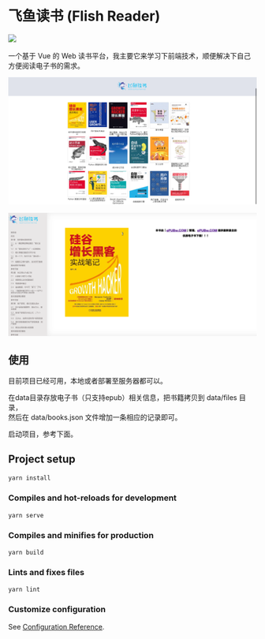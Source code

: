 飞鱼读书 (Flish Reader)
=================

![](http://pic.yupoo.com/sunnnychan/8cd19dac/72f65f93.png)  

一个基于 Vue 的 Web 读书平台，我主要它来学习下前端技术，顺便解决下自己方便阅读电子书的需求。  

![](doc/pic/flish-read-booklist.png)  

![](doc/pic/flish-read-bookreader.png)  

## 使用  

目前项目已经可用，本地或者部署至服务器都可以。 

在data目录存放电子书（只支持epub）相关信息，把书籍拷贝到 data/files 目录，  
然后在 data/books.json 文件增加一条相应的记录即可。  

启动项目，参考下面。  

## Project setup
```
yarn install
```

### Compiles and hot-reloads for development
```
yarn serve
```

### Compiles and minifies for production
```
yarn build
```

### Lints and fixes files
```
yarn lint
```

### Customize configuration  

See [Configuration Reference](https://cli.vuejs.org/config/).
